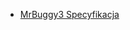 -   [MrBuggy3 Specyfikacja]([https://lowcygier.pl/r/98294a49bd51ad2b6312f366babadb00c1f54a4e/?utm_source=post-355616](http://mrbuggy.pl/mrbuggy3/dfiles/Specyfikacja_Mr_Buggy_3.pdf))

